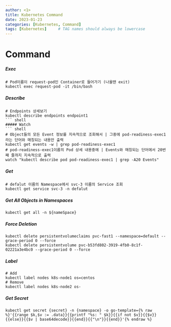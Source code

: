 ```yaml
---
author: <1>
title: Kubernetes Command
date: 2023-01-23
categories: [Kubernetes, Command]
tags: [Kubernetes]     # TAG names should always be lowercase
---
```


# Command

##### Exec
``` shell
# Pod이름이 request-pod인 Container로 들어가기 (나올땐 exit)
kubectl exec request-pod -it /bin/bash
```
##### Describe
``` shell
# Endpoints 상세보기
kubectl describe endpoints endpoint1
``` shell
##### Watch
``` shell
# Object들의 모든 Event 정보를 지속적으로 조회해서 | 그중에 pod-readiness-exec1라는 단어와 매칭되는 내용만 출력
kubectl get events -w | grep pod-readiness-exec1
# pod-readiness-exec1이름의 Pod 상세 내용중에 | Events와 매칭되는 단어에서 20번째 줄까지 지속적으로 출력
watch "kubectl describe pod pod-readiness-exec1 | grep -A20 Events"
```
##### Get
``` shell
# defalut 이름의 Namespace에서 svc-3 이름의 Service 조회
kubectl get service svc-3 -n defalut
```
##### Get All Objects in Namespaces
``` shell
kubectl get all -n ${nameSpace}
```

##### Force Deletion
``` shell
kubectl delete persistentvolumeclaims pvc-fast1 --namespace=default --grace-period 0 --force
kubectl delete persistentvolume pvc-b53fd802-3919-4fb0-8c1f-02221a3e4bc0 --grace-period 0 --force
```

##### Label
``` shell
# Add
kubectl label nodes k8s-node1 os=centos
# Remove
kubectl label nodes k8s-node2 os-
```

##### Get Secret

``` shell
kubectl get secret {secret} -n {namespace} -o go-template={% raw %}'{{range $k,$v := .data}}{{printf "%s: " $k}}{{if not $v}}{{$v}}{{else}}{{$v | base64decode}}{{end}}{{"\n"}}{{end}}'{% endraw %}
```
